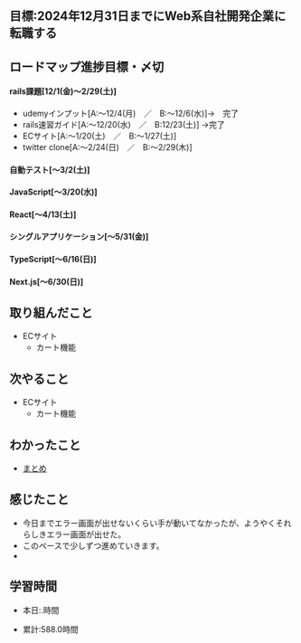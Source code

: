 ## 目標:2024年12月31日までにWeb系自社開発企業に転職する

## ロードマップ進捗目標・〆切
#### rails課題[12/1(金)～2/29(土)]
* udemyインプット[A:～12/4(月)　／　B:～12/6(水)]→　完了
* rails速習ガイド[A:～12/20(水)　／　B:12/23(土)]
→完了
* ECサイト[A:～1/20(土)　／　B:～1/27(土)]
* twitter clone[A:～2/24(日)　／　B:～2/29(木)]

#### 自動テスト[～3/2(土)]
#### JavaScript[～3/20(水)]
#### React[～4/13(土)]
#### シングルアプリケーション[～5/31(金)]
#### TypeScript[～6/16(日)]
#### Next.js[～6/30(日)]


## 取り組んだこと
- ECサイト
  - カート機能


## 次やること
- ECサイト
  - カート機能
  
## わかったこと
* [まとめ](https://github.com/satohirok/dairy_report/blob/main/2024/EC/cart.md)

 
## 感じたこと
* 今日までエラー画面が出せないくらい手が動いてなかったが、ようやくそれらしきエラー画面が出せた。
* このペースで少しずつ進めていきます。
* 
## 学習時間
- 本日:.時間

- 累計:588.0時間
